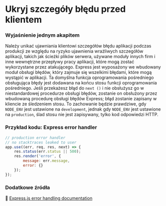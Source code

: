 # Ukryj szczegóły błędu przed klientem

### Wyjaśnienie jednym akapitem

Należy unikać ujawniania klientowi szczegółów błędu aplikacji podczas produkcji ze względu na ryzyko ujawnienia wrażliwych szczegółów aplikacji, takich jak ścieżki plików serwera, używane moduły innych firm i inne wewnętrzne przepływy pracy aplikacji, które mogą zostać wykorzystane przez atakującego.
Express jest wyposażony we wbudowany moduł obsługi błędów, który zajmuje się wszelkimi błędami, które mogą wystąpić w aplikacji. Ta domyślna funkcja oprogramowania pośredniego obsługująca błędy jest dodawana na końcu stosu funkcji oprogramowania pośredniego.
Jeśli przekażesz błąd do `next ()` i nie obsłużysz go w niestandardowej procedurze obsługi błędów, zostanie on obsłużony przez wbudowaną procedurę obsługi błędów Express; błąd zostanie zapisany w kliencie ze śledzeniem stosu. To zachowanie będzie prawdziwe, gdy `NODE_ENV` jest ustawione na `development`, jednak gdy `NODE_ENV` jest ustawione na `production`, ślad stosu nie jest zapisywany, tylko kod odpowiedzi HTTP.

### Przykład kodu: Express error handler

```javascript
// production error handler
// no stacktraces leaked to user
app.use((err, req, res, next) => {
    res.status(err.status || 500);
    res.render('error', {
        message: err.message,
        error: {}
    });
});
```

### Dodatkowe źródła

🔗 [Express.js error handling documentation](https://expressjs.com/en/guide/error-handling.html)
